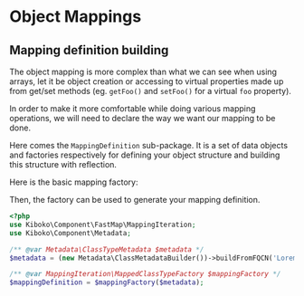 Object Mappings
===

Mapping definition building
---

The object mapping is more complex than what we can see when using arrays,
let it be object creation or accessing to virtual properties made up from
get/set methods (eg. `getFoo()` and `setFoo()` for a virtual `foo` property).

In order to make it more comfortable while doing various mapping operations,
we will need to declare the way we want our mapping to be done.

Here comes the `MappingDefinition` sub-package. It is a set of data objects and
factories respectively for defining your object structure and building this 
structure with reflection.

Here is the basic mapping factory:

Then, the factory can be used to generate your mapping definition.

```php
<?php
use Kiboko\Component\FastMap\MappingIteration;
use Kiboko\Component\Metadata;

/** @var Metadata\ClassTypeMetadata $metadata */
$metadata = (new Metadata\ClassMetadataBuilder())->buildFromFQCN('Lorem\\Ipsum\\Dolor');

/** @var MappingIteration\MappedClassTypeFactory $mappingFactory */
$mappingDefinition = $mappingFactory($metadata);
```
